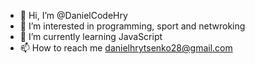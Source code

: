 - 👋 Hi, I’m @DanielCodeHry
- 👀 I’m interested in programming, sport and netwroking
- 🌱 I’m currently learning JavaScript
- 📫 How to reach me danielhrytsenko28@gmail.com

<!---
DanielCodeHry/DanielCodeHry is a ✨ special ✨ repository because its `README.md` (this file) appears on your GitHub profile.
You can click the Preview link to take a look at your changes.
--->
